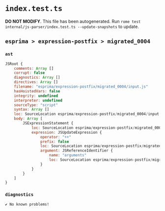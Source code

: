 # `index.test.ts`

**DO NOT MODIFY**. This file has been autogenerated. Run `rome test internal/js-parser/index.test.ts --update-snapshots` to update.

## `esprima > expression-postfix > migrated_0004`

### `ast`

```javascript
JSRoot {
	comments: Array []
	corrupt: false
	diagnostics: Array []
	directives: Array []
	filename: "esprima/expression-postfix/migrated_0004/input.js"
	hasHoistedVars: false
	integrity: undefined
	interpreter: undefined
	sourceType: "script"
	syntax: Array []
	loc: SourceLocation esprima/expression-postfix/migrated_0004/input.js 1:0-2:0
	body: Array [
		JSExpressionStatement {
			loc: SourceLocation esprima/expression-postfix/migrated_0004/input.js 1:0-1:11
			expression: JSUpdateExpression {
				operator: "++"
				prefix: false
				loc: SourceLocation esprima/expression-postfix/migrated_0004/input.js 1:0-1:11
				argument: JSReferenceIdentifier {
					name: "arguments"
					loc: SourceLocation esprima/expression-postfix/migrated_0004/input.js 1:0-1:9 (arguments)
				}
			}
		}
	]
}
```

### `diagnostics`

```
✔ No known problems!

```
